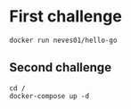 # First challenge

<code>docker run neves01/hello-go</code>

## Second challenge

<pre><code>cd /
docker-compose up -d
</code></pre>
